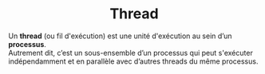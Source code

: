 # <h1 align="center">Thread</h1>

Un **thread** (ou fil d'exécution) est une unité d'exécution au sein d’un **processus**.  
Autrement dit, c’est un sous-ensemble d’un processus qui peut s'exécuter indépendamment et en parallèle avec d’autres threads du même processus.
